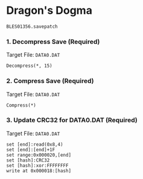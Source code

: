 #  Dragon's Dogma 

`BLES01356.savepatch`

### 1. Decompress Save (Required)

Target File: `DATA0.DAT`

```
Decompress(*, 15)
```

### 2. Compress Save (Required)

Target File: `DATA0.DAT`

```
Compress(*)
```

### 3. Update CRC32 for DATA0.DAT (Required)

Target File: `DATA0.DAT`

```
set [end]:read(0x8,4)
set [end]:[end]+1F
set range:0x000020,[end]
set [hash]:CRC32
set [hash]:xor:FFFFFFFF
write at 0x000018:[hash]
```

